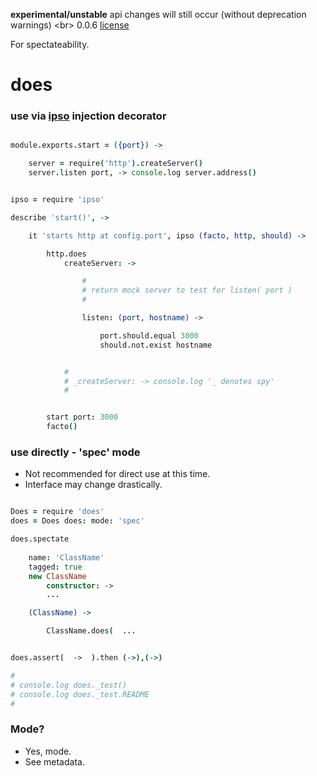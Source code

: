 **experimental/unstable** api changes will still occur (without deprecation warnings) <br\>
0.0.6 [license](./license)



For spectateability.


does
====

### use via [ipso](https://github.com/nomilous/ipso/tree/master) injection decorator


```coffee

module.exports.start = ({port}) -> 

    server = require('http').createServer()
    server.listen port, -> console.log server.address()

```
```coffee

ipso = require 'ipso'

describe 'start()', ->

    it 'starts http at config.port', ipso (facto, http, should) ->

        http.does 
            createServer: ->

                #
                # return mock server to test for listen( port )
                #

                listen: (port, hostname) -> 

                    port.should.equal 3000
                    should.not.exist hostname


            #
            # _createServer: -> console.log '_ denotes spy'
            # 


        start port: 3000
        facto()

```

### use directly - 'spec' mode

* Not recommended for direct use at this time.
* Interface may change drastically.

```coffee

Does = require 'does' 
does = Does does: mode: 'spec'

does.spectate 
    
    name: 'ClassName'
    tagged: true
    new ClassName
        constructor: ->
        ...

    (ClassName) -> 

        ClassName.does(  ... 


does.assert(  ->  ).then (->),(->)

#
# console.log does._test()
# console.log does._test.README
#

```


### Mode? 

* Yes, mode.
* See metadata.

